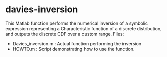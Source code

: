 # davies-inversion
This Matlab function performs the numerical inversion of a symbolic expression representing a Characteristic function of a discrete distribution, and outputs the discrete CDF over a custom range. 
Files:
- Davies_inversion.m : Actual function performing the inversion
- HOWTO.m : Script demonstrating how to use the function.
